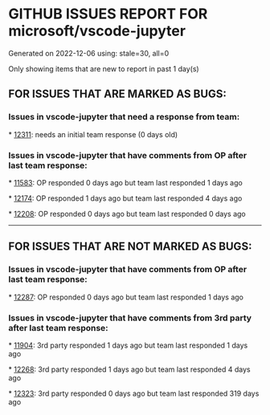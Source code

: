 
# GITHUB ISSUES REPORT FOR microsoft/vscode-jupyter


Generated on 2022-12-06 using: stale=30, all=0


Only showing items that are new to report in past 1 day(s)


## FOR ISSUES THAT ARE MARKED AS BUGS:


### Issues in vscode-jupyter that need a response from team:


\* [12311](https://github.com/microsoft/vscode-jupyter/issues/12311 "IPython ?/?? output doesn't render nicely in the text editor"): needs an initial team response (0 days old)

### Issues in vscode-jupyter that have comments from OP after last team response:


\* [11583](https://github.com/microsoft/vscode-jupyter/issues/11583 "Reuse of cell makes it move"): OP responded 0 days ago but team last responded 1 days ago

\* [12174](https://github.com/microsoft/vscode-jupyter/issues/12174 "`reportMissingImports` underline while module actually resolved"): OP responded 1 days ago but team last responded 4 days ago

\* [12208](https://github.com/microsoft/vscode-jupyter/issues/12208 "Better line numbers in interactive window notebooks"): OP responded 0 days ago but team last responded 0 days ago

---

## FOR ISSUES THAT ARE NOT MARKED AS BUGS:


### Issues in vscode-jupyter that have comments from OP after last team response:


\* [12287](https://github.com/microsoft/vscode-jupyter/issues/12287 "How to develop extensions for vscode jupyter?"): OP responded 0 days ago but team last responded 1 days ago

### Issues in vscode-jupyter that have comments from 3rd party after last team response:


\* [11904](https://github.com/microsoft/vscode-jupyter/issues/11904 "Kernel Picker Plan"): 3rd party responded 1 days ago but team last responded 1 days ago

\* [12268](https://github.com/microsoft/vscode-jupyter/issues/12268 "Create sample extension that contributes remote jupyter servers (as a form of documentation)"): 3rd party responded 1 days ago but team last responded 4 days ago

\* [12323](https://github.com/microsoft/vscode-jupyter/issues/12323 "Use colorama/termcolor in vscode-jupyter notebook"): 3rd party responded 0 days ago but team last responded 319 days ago
